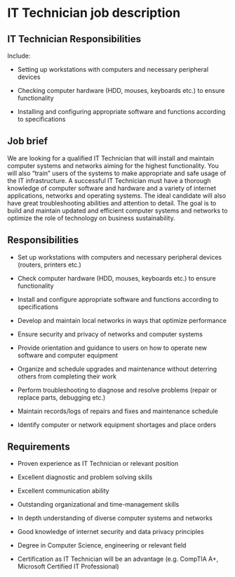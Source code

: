 # IT Technician job description


## IT Technician Responsibilities

Include:

* Setting up workstations with computers and necessary peripheral devices

* Checking computer hardware (HDD, mouses, keyboards etc.) to ensure functionality

* Installing and configuring appropriate software and functions according to specifications


## Job brief

We are looking for a qualified IT Technician that will install and maintain computer systems and networks aiming for the highest functionality. You will also “train” users of the systems to make appropriate and safe usage of the IT infrastructure.
A successful IT Technician must have a thorough knowledge of computer software and hardware and a variety of internet applications, networks and operating systems. The ideal candidate will also have great troubleshooting abilities and attention to detail.
The goal is to build and maintain updated and efficient computer systems and networks to optimize the role of technology on business sustainability.


## Responsibilities

* Set up workstations with computers and necessary peripheral devices (routers, printers etc.)

* Check computer hardware (HDD, mouses, keyboards etc.) to ensure functionality

* Install and configure appropriate software and functions according to specifications

* Develop and maintain local networks in ways that optimize performance

* Ensure security and privacy of networks and computer systems

* Provide orientation and guidance to users on how to operate new software and computer equipment

* Organize and schedule upgrades and maintenance without deterring others from completing their work

* Perform troubleshooting to diagnose and resolve problems (repair or replace parts, debugging etc.)

* Maintain records/logs of repairs and fixes and maintenance schedule

* Identify computer or network equipment shortages and place orders


## Requirements

* Proven experience as IT Technician or relevant position

* Excellent diagnostic and problem solving skills

* Excellent communication ability

* Outstanding organizational and time-management skills

* In depth understanding of diverse computer systems and networks

* Good knowledge of internet security and data privacy principles

* Degree in Computer Science, engineering or relevant field

* Certification as IT Technician will be an advantage (e.g. CompTIA A+, Microsoft Certified IT Professional)
